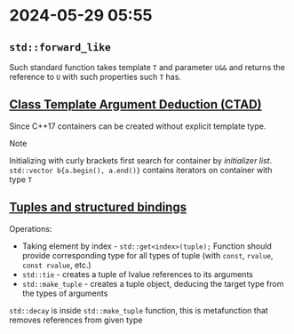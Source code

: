 # 2024-05-29 05:55

## `std::forward_like`

Such standard function takes template `T` and parameter `U&&` and returns the
reference to `U` with such properties such `T` has.

## [Class Template Argument Deduction (CTAD)](./ctad.cpp)

Since C++17 containers can be created without explicit template type.

> [!NOTE]
> Initializing with curly brackets first search for container by _initializer list_.
> `std::vector b{a.begin(), a.end()}` contains iterators on container with type `T`

## [Tuples and structured bindings](./tuple.cpp)

Operations:

- Taking element by index - `std::get<index>(tuple);`
  Function should provide corresponding type for all types of tuple (with
  `const`, `rvalue`, `const rvalue`, etc.)
- `std::tie` - creates a tuple of lvalue references to its arguments
- `std::make_tuple` - creates a tuple object, deducing the target type from
  the types of arguments

`std::decay` is inside `std::make_tuple` function, this is metafunction that
removes references from given type
